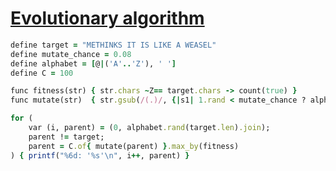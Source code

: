 [1]: https://rosettacode.org/wiki/Evolutionary_algorithm

# [Evolutionary algorithm][1]

```ruby
define target = "METHINKS IT IS LIKE A WEASEL"
define mutate_chance = 0.08
define alphabet = [@|('A'..'Z'), ' ']
define C = 100

func fitness(str) { str.chars ~Z== target.chars -> count(true) }
func mutate(str)  { str.gsub(/(.)/, {|s1| 1.rand < mutate_chance ? alphabet.pick : s1 }) }

for (
    var (i, parent) = (0, alphabet.rand(target.len).join);
    parent != target;
    parent = C.of{ mutate(parent) }.max_by(fitness)
) { printf("%6d: '%s'\n", i++, parent) }
```
